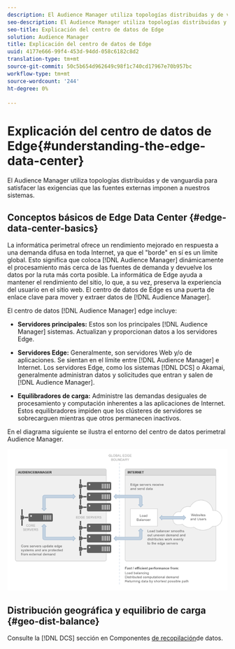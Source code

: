```yaml
---
description: El Audience Manager utiliza topologías distribuidas y de vanguardia para satisfacer las exigencias que las fuentes externas imponen a nuestros sistemas.
seo-description: El Audience Manager utiliza topologías distribuidas y de vanguardia para satisfacer las exigencias que las fuentes externas imponen a nuestros sistemas.
seo-title: Explicación del centro de datos de Edge
solution: Audience Manager
title: Explicación del centro de datos de Edge
uuid: 4177e666-99f4-453d-94dd-058c6182c8d2
translation-type: tm+mt
source-git-commit: 50c5b654d962649c98f1c740cd17967e70b957bc
workflow-type: tm+mt
source-wordcount: '244'
ht-degree: 0%

---
```



# Explicación del centro de datos de Edge{#understanding-the-edge-data-center}

El Audience Manager utiliza topologías distribuidas y de vanguardia para satisfacer las exigencias que las fuentes externas imponen a nuestros sistemas.

## Conceptos básicos de Edge Data Center {#edge-data-center-basics}

<!-- 

c_compedge.xml

 -->

La informática perimetral ofrece un rendimiento mejorado en respuesta a una demanda difusa en toda Internet, ya que el &quot;borde&quot; en sí es un límite global. Esto significa que coloca [!DNL Audience Manager] dinámicamente el procesamiento más cerca de las fuentes de demanda y devuelve los datos por la ruta más corta posible. La informática de Edge ayuda a mantener el rendimiento del sitio, lo que, a su vez, preserva la experiencia del usuario en el sitio web. El centro de datos de Edge es una puerta de enlace clave para mover y extraer datos de [!DNL Audience Manager].

El centro de datos [!DNL Audience Manager] edge incluye:

* **Servidores principales:** Estos son los principales [!DNL Audience Manager] sistemas. Actualizan y proporcionan datos a los servidores Edge.

* **Servidores Edge:** Generalmente, son servidores Web y/o de aplicaciones. Se sientan en el límite entre [!DNL Audience Manager] e Internet. Los servidores Edge, como los sistemas [!DNL DCS] o Akamai, generalmente administran datos y solicitudes que entran y salen de [!DNL Audience Manager].

* **Equilibradores de carga:** Administre las demandas desiguales de procesamiento y computación inherentes a las aplicaciones de Internet. Estos equilibradores impiden que los clústeres de servidores se sobrecarguen mientras que otros permanecen inactivos.

En el diagrama siguiente se ilustra el entorno del centro de datos perimetral Audience Manager.

![](assets/edge_data_center.png)

## Distribución geográfica y equilibrio de carga {#geo-dist-balance}

Consulte la [!DNL DCS] sección en Componentes [de recopilación](../../reference/system-components/components-data-collection.md)de datos.
